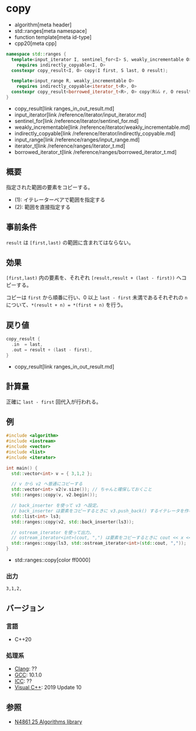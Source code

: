 # copy
* algorithm[meta header]
* std::ranges[meta namespace]
* function template[meta id-type]
* cpp20[meta cpp]

```cpp
namespace std::ranges {
  template<input_iterator I, sentinel_for<I> S, weakly_incrementable O>
    requires indirectly_copyable<I, O>
  constexpr copy_result<I, O> copy(I first, S last, O result);            // (1)

  template<input_range R, weakly_incrementable O>
    requires indirectly_copyable<iterator_t<R>, O>
  constexpr copy_result<borrowed_iterator_t<R>, O> copy(R&& r, O result); // (2)
}
```
* copy_result[link ranges_in_out_result.md]
* input_iterator[link /reference/iterator/input_iterator.md]
* sentinel_for[link /reference/iterator/sentinel_for.md]
* weakly_incrementable[link /reference/iterator/weakly_incrementable.md]
* indirectly_copyable[link /reference/iterator/indirectly_copyable.md]
* input_range[link /reference/ranges/input_range.md]
* iterator_t[link /reference/ranges/iterator_t.md]
* borrowed_iterator_t[link /reference/ranges/borrowed_iterator_t.md]

## 概要
指定された範囲の要素をコピーする。

* (1): イテレーターペアで範囲を指定する
* (2): 範囲を直接指定する


## 事前条件
`result` は `[first,last)` の範囲に含まれてはならない。


## 効果
`[first,last)` 内の要素を、それぞれ `[result,result + (last - first))` へコピーする。

コピーは `first` から順番に行い、0 以上 `last - first` 未満であるそれぞれの `n` について、`*(result + n) = *(first + n)` を行う。


## 戻り値
```cpp
copy_result {
  .in  = last,
  .out = result + (last - first),
}
```
* copy_result[link ranges_in_out_result.md]


## 計算量
正確に `last - first` 回代入が行われる。


## 例
```cpp example
#include <algorithm>
#include <iostream>
#include <vector>
#include <list>
#include <iterator>

int main() {
  std::vector<int> v = { 3,1,2 };

  // v から v2 へ普通にコピーする
  std::vector<int> v2(v.size()); // ちゃんと確保しておくこと
  std::ranges::copy(v, v2.begin());

  // back_inserter を使って v3 へ設定。
  // back_inserter は要素をコピーするときに v3.push_back() するイテレータを作る関数。
  std::list<int> ls3;
  std::ranges::copy(v2, std::back_inserter(ls3));

  // ostream_iterator を使って出力。
  // ostream_iterator<int>(cout, ",") は要素をコピーするときに cout << x << "," としてくれるイテレータ。
  std::ranges::copy(ls3, std::ostream_iterator<int>(std::cout, ","));
}
```
* std::ranges::copy[color ff0000]

### 出力
```
3,1,2,
```

## バージョン
### 言語
- C++20

### 処理系
- [Clang](/implementation.md#clang): ??
- [GCC](/implementation.md#gcc): 10.1.0
- [ICC](/implementation.md#icc): ??
- [Visual C++](/implementation.md#visual_cpp): 2019 Update 10

## 参照
- [N4861 25 Algorithms library](https://timsong-cpp.github.io/cppwp/n4861/algorithms)
